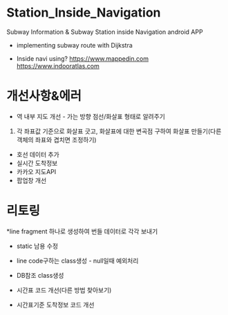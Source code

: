 # Station_Inside_Navigation
Subway Information & Subway Station inside Navigation android APP

* implementing subway route with Dijkstra

* Inside navi using?
 <https://www.mappedin.com>
 <https://www.indooratlas.com>

# 개선사항&에러
* 역 내부 지도 개선 - 가는 방향 점선/화살표 형태로 알려주기 
 1. 각 좌표값 기준으로 화살표 긋고, 화살표에 대한 변곡점 구하여 화살표 만들기(다른 객체의 좌표와 겹치면 조정하기)

* 호선 데이터 추가
* 실시간 도착정보
* 카카오 지도API
* 팝업창 개선


# 리토링
*line fragment 하나로 생성하여 번들 데이터로 각각 보내기
* static 남용 수정
* line code구하는 class생성 - null일때 예외처리
* DB참조 class생성

* 시간표 코드 개선(다른 방법 찾아보기)
* 시간표기준 도착정보 코드 개선
